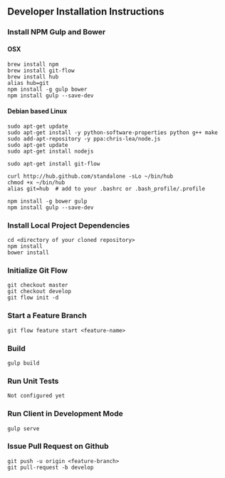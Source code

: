 ## Developer Installation Instructions

### Install NPM Gulp and Bower

#### OSX
    brew install npm
    brew install git-flow
    brew install hub
    alias hub=git
    npm install -g gulp bower
    npm install gulp --save-dev

#### Debian based Linux
    sudo apt-get update
    sudo apt-get install -y python-software-properties python g++ make
    sudo add-apt-repository -y ppa:chris-lea/node.js
    sudo apt-get update
    sudo apt-get install nodejs
   
    sudo apt-get install git-flow
    
    curl http://hub.github.com/standalone -sLo ~/bin/hub
    chmod +x ~/bin/hub
    alias git=hub  # add to your .bashrc or .bash_profile/.profile

    npm install -g bower gulp 
    npm install gulp --save-dev

### Install Local Project Dependencies 
    cd <directory of your cloned repository>
    npm install
    bower install

### Initialize Git Flow
    git checkout master
    git checkout develop
    git flow init -d

### Start a Feature Branch
    git flow feature start <feature-name>

### Build
    gulp build
    
### Run Unit Tests
    Not configured yet

### Run Client in Development Mode
    gulp serve
    
### Issue Pull Request on Github
    git push -u origin <feature-branch>
    git pull-request -b develop
